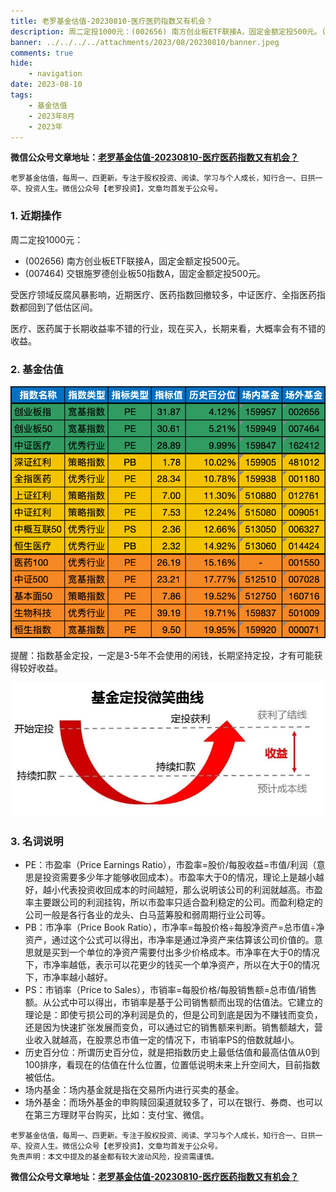 ```yaml
---
title: 老罗基金估值-20230810-医疗医药指数又有机会？
description: 周二定投1000元：(002656) 南方创业板ETF联接A，固定金额定投500元。(007464) 交银施罗德创业板50指数A，固定金额定投500元。受医疗领域反腐风暴影响，近期医疗、医药指数回撤较多，中证医疗、全指医药指数都回到了低估区间。医疗、医药属于长期收益率不错的行业，现在买入，长期来看，大概率会有不错的收益。
banner: ../../../../attachments/2023/08/20230810/banner.jpeg
comments: true
hide:
    - navigation
date: 2023-08-10
tags:
    - 基金估值
    - 2023年8月
    - 2023年
---
```


__微信公众号文章地址：[老罗基金估值-20230810-医疗医药指数又有机会？](https://mp.weixin.qq.com/s/Xa7YYW2iyXWKzR7lOzlrbg)__

```
老罗基金估值，每周一、四更新。专注于股权投资、阅读、学习与个人成长，知行合一、日拱一卒、投资人生。微信公众号【老罗投资】，文章均首发于公众号。
```

### 1. 近期操作

周二定投1000元：

+ (002656) 南方创业板ETF联接A，固定金额定投500元。
+ (007464) 交银施罗德创业板50指数A，固定金额定投500元。

受医疗领域反腐风暴影响，近期医疗、医药指数回撤较多，中证医疗、全指医药指数都回到了低估区间。

医疗、医药属于长期收益率不错的行业，现在买入，长期来看，大概率会有不错的收益。

### 2. 基金估值

![低估值指数基金(当前估值便宜适合定投)](../../../attachments/2023/08/20230810/1.png)

<p class="smile_curve_notice">
    提醒：指数基金定投，一定是3-5年不会使用的闲钱，长期坚持定投，才有可能获得较好收益。
</p>

![基金定投微笑曲线](../../../assets/images/smile_curve.jpeg)

### 3. 名词说明

+ PE：市盈率（Price Earnings Ratio），市盈率=股价/每股收益=市值/利润（意思是投资需要多少年才能够收回成本）。市盈率大于0的情况，理论上是越小越好，越小代表投资收回成本的时间越短，那么说明该公司的利润就越高。市盈率主要跟公司的利润挂钩，所以市盈率只适合盈利稳定的公司。而盈利稳定的公司一般是各行各业的龙头、白马蓝筹股和弱周期行业公司等。
+ PB：市净率（Price Book Ratio），市净率=每股价格÷每股净资产=总市值÷净资产，通过这个公式可以得出，市净率是通过净资产来估算该公司价值的。意思就是买到一个单位的净资产需要付出多少价格成本。市净率在大于0的情况下，市净率越低，表示可以花更少的钱买一个单净资产，所以在大于0的情况下，市净率越小越好。
+ PS：市销率（Price to Sales），市销率=每股价格/每股销售额=总市值/销售额。从公式中可以得出，市销率是基于公司销售额而出现的估值法。它建立的理论是：即使亏损公司的净利润是负的，但是公司到底是因为不赚钱而变负，还是因为快速扩张发展而变负，可以通过它的销售额来判断。销售额越大，营业收入就越高，在股票总市值一定的情况下，市销率PS的倍数就越小。
+ 历史百分位：所谓历史百分位，就是把指数历史上最低估值和最高估值从0到100排序，看现在的估值在什么位置，位置低说明未来上升空间大，目前指数被低估。
+ 场内基金：场内基金就是指在交易所内进行买卖的基金。
+ 场外基金：而场外基金的申购赎回渠道就较多了，可以在银行、券商、也可以在第三方理财平台购买，比如：支付宝、微信。

```
老罗基金估值，每周一、四更新。专注于股权投资、阅读、学习与个人成长，知行合一、日拱一卒、投资人生。微信公众号【老罗投资】，文章均首发于公众号。
免责声明：本文中提及的基金都有较大波动风险，投资需谨慎。
```

__微信公众号文章地址：[老罗基金估值-20230810-医疗医药指数又有机会？](https://mp.weixin.qq.com/s/Xa7YYW2iyXWKzR7lOzlrbg)__